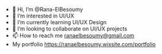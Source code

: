 - 👋 Hi, I’m @Rana-ElBesoumy
- 👀 I’m interested in UI/UX
- 🌱 I’m currently learning UI/UX Design
- 💞️ I’m looking to collaborate on UI/UX projects
- 📫 How to reach me ranaelbesoumy@gmail.com
- My portfolio https://ranaelbesoumy.wixsite.com/portfolio

<!---
Rana-ElBesoumy/Rana-ElBesoumy is a ✨ special ✨ repository because its `README.md` (this file) appears on your GitHub profile.
You can click the Preview link to take a look at your changes.
--->
